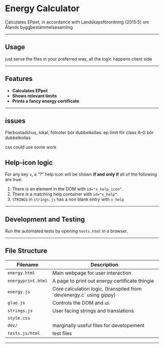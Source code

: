
# Energy Calculator

Calculates EPpet, in accordance with   Landskapsförordning (2015:5) om Ålands byggbestämmelsesamling

---

## Usage

just serve the files in your preferred way, all the logic happens client side


---

## Features

- **Calculates EPpet**  
- **Shows relevant limits**  
- **Prints a fancy energy certificate**

---


## issues

Flerbostadshus, lokal, fotnoter bör dubbelkollas.
ep limit för class A-G bör dubbelkollas

css could use some work


## Help-icon logic

For any key `x`, a “?” help icon will be shown **if and only if** all of the following are true:

1. There is an element in the DOM with `id="x_help_icon"`.  
2. There is a matching help container with `id="x_help"`.  
3. `STRINGS` in  `strings.js` has a non blank entry with `x_help`




---


## Development and Testing

Run the automated tests by opening `tests.html` in a browser.

---
## File Structure

| Filename           | Description                                                    |
|--------------------|----------------------------------------------------------------|
| `energy.html`      | Main webpage for user interaction                               |
| `energyprint.html` | A page to print out energy certificate thingie      |
| `energy.js`        | Core calculation logic, (transpiled from ´dev/energy.c´ using gippy) |
| `glue.js`          | Controls the DOM and ui. |
| `strings.js`       | User facing strings and translations           |
| `style.css`        |                                                                  |
| `dev/`      | marginally useful files for developement|
| `tests.js/html`      |  test files |


---
